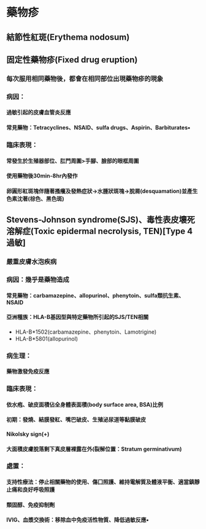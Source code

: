# 藥物疹

## 結節性紅斑(Erythema nodosum)

## 固定性藥物疹(Fixed drug eruption)

### 每次服用相同藥物後，都會在相同部位出現藥物疹的現象

### 病因：

#### 過敏引起的皮膚血管炎反應

#### 常見藥物：Tetracyclines、NSAID、sulfa drugs、Aspirin、Barbiturates▪

### 臨床表現：

#### 常發生於生殖器部位、肛門周圍>手腳、臉部的眼框周圍

#### 使用藥物後30min-8hr內發作

#### 卵圓形紅斑塊伴隨著搔癢及發熱症狀→水腫狀斑塊→脫屑(desquamation)並產生色素沈著(棕色、黑色斑)

## Stevens-Johnson syndrome(SJS)、毒性表皮壞死溶解症(Toxic epidermal necrolysis, TEN)[Type 4過敏]

### 嚴重皮膚水泡疾病

### 病因：幾乎是藥物造成

#### 常見藥物：carbamazepine、allopurinol、phenytoin、sulfa類抗生素、NSAID

#### 亞洲種族：HLA-B基因型與特定藥物所引起的SJS/TEN相關

- HLA-B*1502(carbamazepine、phenytoin、Lamotrigine)
- HLA-B*5801(allopurinol)
### 病生理：

#### 藥物激發免疫反應

### 臨床表現：

#### 依水疱、破皮面積佔全身體表面積(body surface area, BSA)比例

#### 初期：發燒、結膜發紅、嘴巴破皮、生殖泌尿道等黏膜破皮

#### Nikolsky sign(+)

#### 大面積皮膚脫落剩下真皮層裸露在外(裂解位置：Stratum germinativum)

### 處置：

#### 支持性療法：停止相關藥物的使用、傷囗照護、維持電解質及體液平衡、適當鎮靜止痛和良好呼吸照護

#### 類固醇、免疫抑制劑

#### IVIG、血漿交換術：移除血中免疫活性物質、降低過敏反應▪

